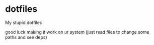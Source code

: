 # dotfiles
My stupid dotfiles


good luck making it work on ur system (just read files to change some paths and see deps)